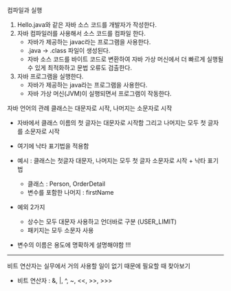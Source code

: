 컴파일과 실행
1. Hello.java와 같은 자바 소스 코드를 개발자가 작성한다.
2. 자바 컴파일러를 사용해서 소스 코드를 컴파일 한다.
    - 자바가 제공하는 javac라는 프로그램을 사용한다.
    - .java -> .class 파일이 생성된다.
    - 자바 소스 코드를 바이트 코드로 변환하여 자바 가상 머신에서 더 빠르게 실행될 수 있게 최적화하고 문법 오류도 검출한다.
3. 자바 프로그램을 실행한다.
    - 자바가 제공하는 java라는 프로그램을 사용한다.
    - 자바 가상 머신(JVM)이 실행되면서 프로그램이 작동한다.

자바 언어의 관례
클래스는 대문자로 시작, 나머지는 소문자로 시작
- 자바에서 클래스 이름의 첫 글자는 대문자로 시작함 그리고 나머지는 모두 첫 글자를 소문자로 시작
- 여기에 낙타 표기법을 적용함
- 예시 : 클래스는 첫글자 대문자, 나머지는 모두 첫 글자 소문자로 시작 + 낙타 표기법
    - 클래스 : Person, OrderDetail
    - 변수를 포함한 나머지 : firstName
- 예외 2가지
    - 상수는 모두 대문자 사용하고 언더바로 구분 (USER_LIMIT)
    - 패키지는 모두 소문자 사용

- 변수의 이름은 용도에 명확하게 설명해야함 !!!

---

비트 연산자는 실무에서 거의 사용할 일이 없기 때문에 필요할 때 찾아보기 
- 비트 연산자 : &, |, ^, ~, <<, >>, >>>
